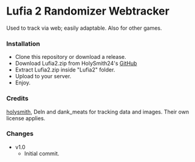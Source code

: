 
# Lufia 2 Randomizer Webtracker

Used to track via web; easily adaptable. Also for other games.

### Installation

- Clone this repository or download a release.
- Download Lufia2.zip from HolySmith24's [GitHub](https://github.com/HolySmith24/Lufia_2Tracker)
- Extract Lufia2.zip inside "Lufia2" folder.
- Upload to your server.
- Enjoy.

### Credits

[holysmith](https://github.com/HolySmith24), Deln and dank_meats for tracking data and images. Their own license applies.

### Changes
- v1.0
	- Initial commit.
